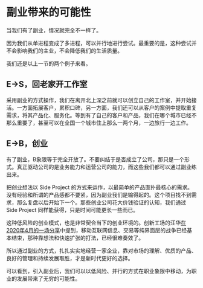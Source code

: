 # 副业带来的可能性

当我们有了副业，情况就完全不一样了。

因为我们从单进程变成了多进程，可以并行地进行尝试。最重要的是，这种尝试并不会影响我们的主业，不会降低我们的生活质量。

我们还是以上一节的两个例子来看。

## E→S，回老家开工作室

采用副业的方式操作，我们在离开北上深之前就可以创立自己的工作室，并开始接活。一方面拓展客户，累积口碑，另一方面，我们还可以从客户的案例中提取重复需求，将其产品化、服务化。等到有了自己的客户和产品，我们在哪个城市已经不那么重要了，甚至可以在全国一个城市住上那么一两个月，一边旅行一边工作。


## E→B，创业

有了副业，B象限等于完全开放了。不要纠结于是否成立了公司，那只是一个形式。真正驱动公司的是业务能力和运营公司的能力，而这些我们都可以通过副业练出来。

把创业想法以 Side Project 的方式来运作，以最简单的产品直扑最核心的需求。没有经验和所谓的产品感都不要紧，因为副业我们是输得起的。这个项目找不到需求，那么复盘以后开始下一个。那些创业公司花大价钱验证的认知，我们通过 Side Project 同样能获得，只是时间可能更长一些而已。

这种低风险的创业模式，也是非常契合当下的创业环境的。创新工场的汪华[在2020年4月的一场分享](https://www.chuangxin.com/index.php/home/aboutus/news_detail/id/393.html)中提到，移动互联网信息、交易等纯界面层的战争已经基本结束，那种靠想法和快速扩张的打法，已经很难奏效了。

所以通过副业的方式，扎扎实实地经营一家企业，靠对市场的理解、优质的产品、良好的管理和持续发展取胜，才是新时代更好的选择。

可以看到，引入副业后，我们可以以低风险、并行的方式在职业象限中移动，为职业的发展带来了无穷的可能性。